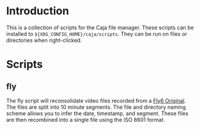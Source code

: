 # Introduction
This is a collection of scripts for the Caja file manager. These scripts can be installed to `${XDG_CONFIG_HOME}/caja/scripts`. They can be run on files or directories when right-clicked.

# Scripts
## fly
The fly script will reconsolidate video files recorded from a [Fly6 Original](https://cycliq.com/support/fly6-original/). The files are split into 10 minute segments. The file and directory naming scheme allows you to infer the date, timestamp, and segment. These files are then recombined into a single file using the ISO 8601 format.
